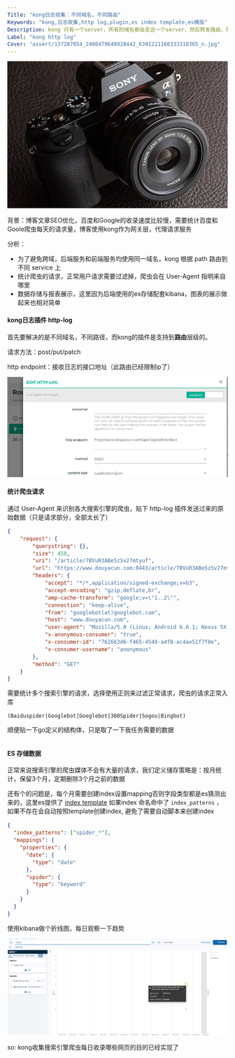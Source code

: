 ```yaml
---
Title: "kong日志收集：不同域名，不同路由"
Keywords: "kong,日志收集,http log,plugin,es index template,es模版"
Description: kong 只有一个server，所有的域名都会走这一个server，然后转发路由，那如何按不同域名收集日志？
Label: "kong http log"
Cover: "assert/137287054_2480479648928442_6391221166333310365_n.jpg"
---
```


![kong http log](assert/137287054_2480479648928442_6391221166333310365_n.jpg)

背景：博客文章SEO优化，百度和Google的收录速度比较慢，需要统计百度和Goole爬虫每天的请求量，博客使用kong作为网关层，代理请求服务

分析：

- 为了避免跨域，后端服务和前端服务均使用同一域名，kong 根据 path 路由到不同 service 上
- 统计爬虫的请求，正常用户请求需要过滤掉，爬虫会在 User-Agent 指明来自哪里
- 数据存储与报表展示，这里因为后端使用的es存储配套kibana，图表的展示做起来也相对简单

#### kong日志插件 http-log

首先要解决的是不同域名，不同路径，而kong的插件是支持到**路由**层级的。

请求方法：post/put/patch 

http endpoint：接收日志的接口地址（此路由已经限制ip了）

![image-20210116132443906](assert/image-20210116132443906.png)

#### 统计爬虫请求

通过 User-Agent 来识别各大搜索引擎的爬虫，贴下 http-log 插件发送过来的原始数据（只是请求部分，全部太长了）

```json
{
    "request": {
        "querystring": {},
        "size": 458,
        "uri": "/article/7BVuR3ABe5zSv27mtyuf",
        "url": "https://www.douyacun.com:8443/article/7BVuR3ABe5zSv27mtyuf",
        "headers": {
            "accept": "*/*,application/signed-exchange;v=b3",
            "accept-encoding": "gzip,deflate,br",
            "amp-cache-transform": "google;v=\"1..2\"",
            "connection": "keep-alive",
            "from": "googlebot(at)googlebot.com",
            "host": "www.douyacun.com",
            "user-agent": "Mozilla/5.0 (Linux; Android 6.0.1; Nexus 5X Build/MMB29P) AppleWebKit/537.36 (KHTML, like Gecko) Chrome/87.0.4280.90 Mobile Safari/537.36 (compatible; Googlebot/2.1; +http://www.google.com/bot.html)",
            "x-anonymous-consumer": "true",
            "x-consumer-id": "762663d6-f465-4549-a4f8-ac4ae51f7f0e",
            "x-consumer-username": "anonymous"
        },
        "method": "GET"
    }
}
```

需要统计多个搜索引擎的请求，选择使用正则来过滤正常请求，爬虫的请求正常入库

```regexp
(Baiduspider|Googlebot|Googlebot|360Spider|Sogou|Bingbot)
```

顺便贴一下go定义的结构体，只是取了一下我任务需要的数据

```go

```



#### ES 存储数据

正常来说搜索引擎的爬虫媒体不会有大量的请求，我们定义储存策略是：按月统计，保留3个月，定期删除3个月之前的数据

还有个的问题是，每个月需要创建index设置mapping否则字段类型都是es猜测出来的，这里es提供了 [index template](https://www.elastic.co/guide/en/elasticsearch/reference/7.10/indices-templates.html) 如果index 命名命中了 `index_patterns` ，如果不存在会自动按照template创建index, 避免了需要自动脚本来创建index

```json
{
  "index_patterns": ["spider_*"],  
  "mappings": {
    "properties": {
      "date": {
        "type": "date"
      },
      "spider": {
        "type": "keyword"
      }
    }
  }
}
```

使用kibana做个折线图，每日观察一下趋势

![image-20210116180415575](assert/image-20210116180415575.png)



so: kong收集搜索引擎爬虫每日收录哪些网页的目的已经实现了